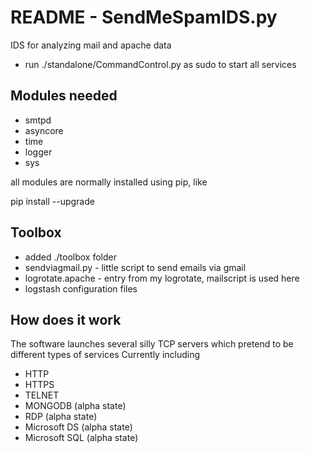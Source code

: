 README - SendMeSpamIDS.py
====
IDS for analyzing mail and apache data

* run ./standalone/CommandControl.py as sudo to start all services


## Modules needed
* smtpd
* asyncore
* time
* logger
* sys

all modules are normally installed using pip, like

pip install --upgrade <name>

## Toolbox
* added ./toolbox folder
* sendviagmail.py - little script to send emails via gmail
* logrotate.apache - entry from my logrotate, mailscript is used here
* logstash configuration files

## How does it work
The software launches several silly TCP servers which pretend to be different types of services
Currently including
* HTTP
* HTTPS
* TELNET
* MONGODB (alpha state)
* RDP (alpha state)
* Microsoft DS (alpha state)
* Microsoft SQL (alpha state)
